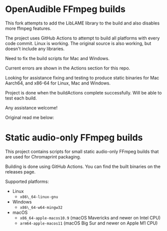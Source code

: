 OpenAudible FFmpeg builds
===============================


This fork attempts to add the LibLAME library to the build and also disables more ffmpeg features. 

The project uses GitHub Actions to attempt to build all platforms with every code commit. Linux is working. The original source is also working, but doesn't include any libraries. 

Need to fix the build scripts for Mac and Windows. 

Current errors are shown in the Actions section for this repo. 

Looking for assistance fixing and testing to produce static binaries for Mac Aarch64, and x86-64 for Linux, Mac and Windows. 

Project is done when the buildActions complete successfully. Will be able to test each build. 

Any assistance welcome! 

Original read me below:

Static audio-only FFmpeg builds
===============================

This project contains scripts for small static audio-only FFmpeg builds that are used
for Chromaprint packaging.

Building is done using GitHub Actions. You can find the built binaries on the releases page.

Supported platforms:

  - Linux
      * `x86\_64-linux-gnu`
  - Windows
      * `x86\_64-w64-mingw32`
  - macOS
      * `x86_64-apple-macos10.9` (macOS Mavericks and newer on Intel CPU)
      * `arm64-apple-macos11` (macOS Big Sur and newer on Apple M1 CPU)
